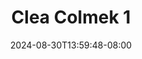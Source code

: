 --- 
title: "Clea Colmek 1"
description: "  bokeh Clea Colmek 1 tiktok video full  "
date: 2024-08-30T13:59:48-08:00
file_code: "0r224i9pnz3z"
draft: false
cover: "g0mwhb05zs0e02ko.jpg"
tags: ["Clea", "Colmek", "bokep-indo", "bokep-viral", "bokep-ig"]
length: 814
fld_id: "1413979"
foldername: "adik kakak ewe manja"
categories: ["adik kakak ewe manja"]
views: 51
---